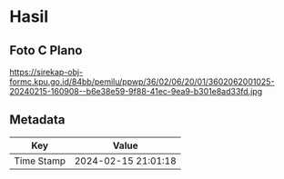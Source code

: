 # Hasil

## Foto C Plano

https://sirekap-obj-formc.kpu.go.id/84bb/pemilu/ppwp/36/02/06/20/01/3602062001025-20240215-160908--b6e38e59-9f88-41ec-9ea9-b301e8ad33fd.jpg


## Metadata

| Key        | Value               |
| ---------- | ------------------- |
| Time Stamp | 2024-02-15 21:01:18 |




